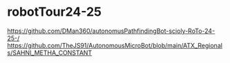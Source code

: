 # robotTour24-25
https://github.com/DMan360/autonomusPathfindingBot-scioly-RoTo-24-25-/
https://github.com/TheJS91/AutonomousMicroBot/blob/main/ATX_Regionals/SAHNI_METHA_CONSTANT
